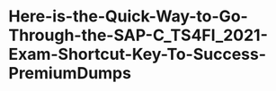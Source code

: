 # Here-is-the-Quick-Way-to-Go-Through-the-SAP-C_TS4FI_2021-Exam-Shortcut-Key-To-Success-PremiumDumps